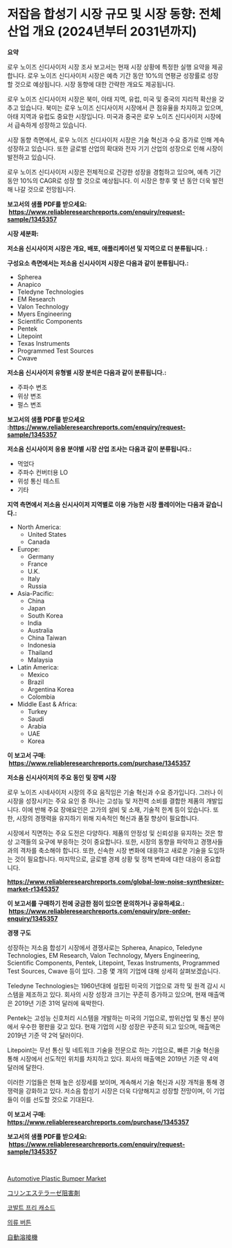 <p><h1>저잡음 합성기 시장 규모 및 시장 동향: 전체 산업 개요 (2024년부터 2031년까지)</h1></p><p><strong>요약</strong></p>
<p><p>로우 노이즈 신디사이저 시장 조사 보고서는 현재 시장 상황에 특정한 실행 요약을 제공합니다. 로우 노이즈 신디사이저 시장은 예측 기간 동안 10%의 연평균 성장률로 성장 할 것으로 예상됩니다. 시장 동향에 대한 간략한 개요도 제공됩니다.</p><p>로우 노이즈 신디사이저 시장은 북미, 아태 지역, 유럽, 미국 및 중국의 지리적 확산을 갖추고 있습니다. 북미는 로우 노이즈 신디사이저 시장에서 큰 점유율을 차지하고 있으며, 아태 지역과 유럽도 중요한 시장입니다. 미국과 중국은 로우 노이즈 신디사이저 시장에서 급속하게 성장하고 있습니다.</p><p>시장 동향 측면에서, 로우 노이즈 신디사이저 시장은 기술 혁신과 수요 증가로 인해 계속 성장하고 있습니다. 또한 글로벌 산업의 확대와 전자 기기 산업의 성장으로 인해 시장이 발전하고 있습니다.</p><p>로우 노이즈 신디사이저 시장은 전체적으로 건강한 성장을 경험하고 있으며, 예측 기간 동안 10%의 CAGR로 성장 할 것으로 예상됩니다. 이 시장은 향후 몇 년 동안 더욱 발전해 나갈 것으로 전망됩니다.</p></p>
<p><strong>보고서의 샘플 PDF를 받으세요: &nbsp;<a href="https://www.reliableresearchreports.com/enquiry/request-sample/1345357">https://www.reliableresearchreports.com/enquiry/request-sample/1345357</a></strong></p>
<p><strong>시장 세분화:</strong></p>
<p><strong> 저소음 신시사이저 시장은 개요, 배포, 애플리케이션 및 지역으로 더 분류됩니다. :</strong></p>
<p><strong>구성요소 측면에서는 저소음 신시사이저 시장은 다음과 같이 분류됩니다.:</strong></p>
<p><ul><li>Spherea</li><li>Anapico</li><li>Teledyne Technologies</li><li>EM Research</li><li>Valon Technology</li><li>Myers Engineering</li><li>Scientific Components</li><li>Pentek</li><li>Litepoint</li><li>Texas Instruments</li><li>Programmed Test Sources</li><li>Cwave</li></ul></p>
<p><strong> 저소음 신시사이저 유형별 시장 분석은 다음과 같이 분류됩니다.:</strong></p>
<p><ul><li>주파수 변조</li><li>위상 변조</li><li>펄스 변조</li></ul></p>
<p><strong>보고서의 샘플 PDF를 받으세요 :<a href="https://www.reliableresearchreports.com/enquiry/request-sample/1345357">https://www.reliableresearchreports.com/enquiry/request-sample/1345357</a></strong></p>
<p><strong> 저소음 신시사이저 응용 분야별 시장 산업 조사는 다음과 같이 분류됩니다.:</strong></p>
<p><ul><li>먹었다</li><li>주파수 컨버터용 LO</li><li>위성 통신 테스트</li><li>기타</li></ul></p>
<p><strong>지역 측면에서 저소음 신시사이저 지역별로 이용 가능한 시장 플레이어는 다음과 같습니다.:</strong></p>
<p><ul>
    <li>
        North America:
        <ul>
            <li>United States</li>
            <li>Canada</li>
        </ul>
    </li>
    <li>
        Europe:
        <ul>
            <li>Germany</li>
            <li>France</li>
            <li>U.K.</li>
            <li>Italy</li>
            <li>Russia</li>
        </ul>
    </li>
    <li>
        Asia-Pacific:
        <ul>
            <li>China</li>
            <li>Japan</li>
            <li>South Korea</li>
            <li>India</li>
            <li>Australia</li>
            <li>China Taiwan</li>
            <li>Indonesia</li>
            <li>Thailand</li>
            <li>Malaysia</li>
        </ul>
    </li>
    <li>
        Latin America:
        <ul>
            <li>Mexico</li>
            <li>Brazil</li>
            <li>Argentina Korea</li>
            <li>Colombia</li>
        </ul>
    </li>
    <li>
        Middle East & Africa:
        <ul>
            <li>Turkey</li>
            <li>Saudi</li>
            <li>Arabia</li>
            <li>UAE</li>
            <li>Korea</li>
        </ul>
    </li>
    </ul></p>
<p><strong>이 보고서 구매: &nbsp;<a href="https://www.reliableresearchreports.com/purchase/1345357">https://www.reliableresearchreports.com/purchase/1345357</a></strong></p>
<p><strong>저소음 신시사이저의 주요 동인 및 장벽 시장</strong></p>
<p><p>로우 노이즈 시네사이저 시장의 주요 움직임은 기술 혁신과 수요 증가입니다. 그러나 이 시장을 성장시키는 주요 요인 중 하나는 고성능 및 저전력 소비를 결합한 제품의 개발입니다. 이에 반해 주요 장애요인은 고가의 설비 및 소재, 기술적 한계 등이 있습니다. 또한, 시장의 경쟁력을 유지하기 위해 지속적인 혁신과 품질 향상이 필요합니다.</p><p>시장에서 직면하는 주요 도전은 다양하다. 제품의 안정성 및 신뢰성을 유지하는 것은 항상 고객들의 요구에 부응하는 것이 중요합니다. 또한, 시장의 동향을 파악하고 경쟁사들과의 격차를 축소해야 합니다. 또한, 신속한 시장 변화에 대응하고 새로운 기술을 도입하는 것이 필요합니다.  마지막으로, 글로벌 경제 상황 및 정책 변화에 대한 대응이 중요합니다.</p></p>
<p><strong><a href="https://www.reliableresearchreports.com/global-low-noise-synthesizer-market-r1345357">https://www.reliableresearchreports.com/global-low-noise-synthesizer-market-r1345357</a></strong></p>
<p><strong>이 보고서를 구매하기 전에 궁금한 점이 있으면 문의하거나 공유하세요.: &nbsp;<a href="https://www.reliableresearchreports.com/enquiry/pre-order-enquiry/1345357">https://www.reliableresearchreports.com/enquiry/pre-order-enquiry/1345357</a></strong></p>
<p><strong>경쟁 구도</strong></p>
<p><p>성장하는 저소음 합성기 시장에서 경쟁사로는 Spherea, Anapico, Teledyne Technologies, EM Research, Valon Technology, Myers Engineering, Scientific Components, Pentek, Litepoint, Texas Instruments, Programmed Test Sources, Cwave 등이 있다. 그중 몇 개의 기업에 대해 상세히 살펴보겠습니다.</p><p>Teledyne Technologies는 1960년대에 설립된 미국의 기업으로 과학 및 원격 감시 시스템을 제조하고 있다. 회사의 시장 성장과 크기는 꾸준히 증가하고 있으며, 현재 매출액은 2019년 기준 31억 달러에 육박한다.</p><p>Pentek는 고성능 신호처리 시스템을 개발하는 미국의 기업으로, 방위산업 및 통신 분야에서 우수한 평판을 갖고 있다. 현재 기업의 시장 성장은 꾸준히 되고 있으며, 매출액은 2019년 기준 약 2억 달러이다.</p><p>Litepoint는 무선 통신 및 네트워크 기술을 전문으로 하는 기업으로, 빠른 기술 혁신을 통해 시장에서 선도적인 위치를 차지하고 있다. 회사의 매출액은 2019년 기준 약 4억 달러에 달한다.</p><p>이러한 기업들은 현재 높은 성장세를 보이며, 계속해서 기술 혁신과 시장 개척을 통해 경쟁력을 강화하고 있다. 저소음 합성기 시장은 더욱 다양해지고 성장할 전망이며, 이 기업들이 이를 선도할 것으로 기대된다.</p></p>
<p><strong>이 보고서 구매: &nbsp; <a href="https://www.reliableresearchreports.com/purchase/1345357">https://www.reliableresearchreports.com/purchase/1345357</a></strong></p>
<p><strong>보고서의 샘플 PDF를 받으세요: &nbsp;<a href="https://www.reliableresearchreports.com/enquiry/request-sample/1345357">https://www.reliableresearchreports.com/enquiry/request-sample/1345357</a></strong><strong></strong></p>
<p>&nbsp;</p>
<p><p><a href="https://www.linkedin.com/pulse/automotive-plastic-bumper-market-research-report-key-successful-6mlae?trackingId=ngbatx1nZh7RftjMvZNX0Q%3D%3D">Automotive Plastic Bumper Market</a></p><p><a href="https://medium.com/@laceyzemlak1/%E3%82%B3%E3%83%AA%E3%83%B3%E3%82%A8%E3%82%B9%E3%83%86%E3%83%A9%E3%83%BC%E3%82%BC%E9%98%BB%E5%AE%B3%E5%89%A4%E5%B8%82%E5%A0%B4%E3%83%AC%E3%83%9D%E3%83%BC%E3%83%88%E3%81%AF-%E3%81%93%E3%81%AE%E5%B8%82%E5%A0%B4%E3%81%AE%E6%9C%80%E6%96%B0%E3%81%AE%E3%83%88%E3%83%AC%E3%83%B3%E3%83%89%E3%81%A8%E6%88%90%E9%95%B7%E6%A9%9F%E4%BC%9A%E3%82%92%E6%98%8E%E3%82%89%E3%81%8B%E3%81%AB%E3%81%97%E3%81%A6%E3%81%84%E3%81%BE%E3%81%99-6991d5dc6a3c">コリンエステラーゼ阻害剤</a></p><p><a href="https://medium.com/@koleledner/%EC%BD%94%EB%B0%9C%ED%8A%B8-%ED%94%84%EB%A6%AC-%EC%B9%B4%ED%86%A0%EB%93%9C-%EC%8B%9C%EC%9E%A5-2031%EB%85%84%EA%B9%8C%EC%A7%80%EC%9D%98-%ED%8A%B8%EB%9E%9C%EB%93%9C-%EC%98%88%EC%B8%A1-%EB%B0%8F-%EA%B2%BD%EC%9F%81-%EB%B6%84%EC%84%9D-908bca4b07c3">코발트 프리 캐소드</a></p><p><a href="https://medium.com/@alexemumu2022/%EC%9D%98%EB%A5%98-%EB%B2%84%ED%8A%BC-%EC%8B%9C%EC%9E%A5-%EC%84%B1%EA%B3%B5%EC%A0%81%EC%9D%B8-%EB%B9%84%EC%A6%88%EB%8B%88%EC%8A%A4-%EC%A0%84%EB%9E%B5%EC%9D%98-%EC%97%B4%EC%87%A0-2031%EB%85%84%EA%B9%8C%EC%A7%80%EC%9D%98-%EC%98%88%EC%B8%A1-d40085e3cd6b">의류 버튼</a></p><p><a href="https://medium.com/@michaelerde565/%E8%87%AA%E5%8B%95%E6%BA%B6%E6%8E%A5%E6%A9%9F%E5%B8%82%E5%A0%B4-2031%E5%B9%B4%E3%81%BE%E3%81%A7%E3%81%AE%E6%88%90%E5%8A%9F%E3%81%99%E3%82%8B%E3%83%93%E3%82%B8%E3%83%8D%E3%82%B9%E6%88%A6%E7%95%A5%E3%81%AE%E9%8D%B5-b128249281ee">自動溶接機</a></p></p>